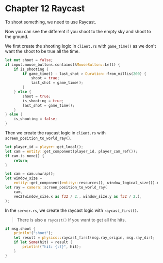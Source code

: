 # Chapter 12 Raycast

To shoot something, we need to use Raycast.

Now you can see the different if you shoot to the empty sky and shoot to the ground.

We first create the shooting logic in `client.rs` with `game_time()` as we don't want the shoot to be true all the time.

```rust
let mut shoot = false;
if input.mouse_buttons.contains(&MouseButton::Left) {
    if is_shooting {
        if game_time() - last_shot > Duration::from_millis(200) {
            shoot = true;
            last_shot = game_time();
        }
    } else {
        shoot = true;
        is_shooting = true;
        last_shot = game_time();
    }
} else {
    is_shooting = false;
}

```

Then we create the raycast logic in `client.rs` with `screen_position_to_world_ray()`.

```rust
let player_id = player::get_local();
let cam = entity::get_component(player_id, player_cam_ref());
if cam.is_none() {
    return;
}

let cam = cam.unwrap();
let window_size =
    entity::get_component(entity::resources(), window_logical_size()).unwrap();
let ray = camera::screen_position_to_world_ray(
    cam,
    vec2(window_size.x as f32 / 2., window_size.y as f32 / 2.),
);
```

In the `server.rs`, we create the raycast logic with `raycast_first()`.

> There is also a `raycast()` if you want to get all the hits.

```rust
if msg.shoot {
    println!("shoot");
    let result = physics::raycast_first(msg.ray_origin, msg.ray_dir);
    if let Some(hit) = result {
        println!("hit: {:?}", hit);
    }
}
```
